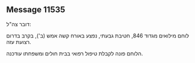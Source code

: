 ## Message 11535

דובר צה"ל:

לוחם מילואים מגדוד 846, חטיבת גבעתי, נפצע באורח קשה אמש (ב'), בקרב בדרום רצועת עזה. 

הלוחם פונה לקבלת טיפול רפואי בבית חולים ומשפחתו עודכנה.

